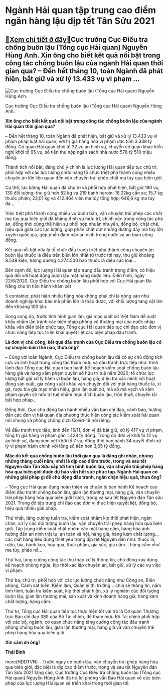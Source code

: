 Ngành Hải quan tập trung cao điểm ngăn hàng lậu dịp tết Tân Sửu 2021
====================================================================

[:gift:Xem chi tiết ở đây:gift:](https://hddtvn.com/nganh-hai-quan-tap-trung-cao-diem-ngan-hang-lau-dip-tet-tan-suu-2021-2/)Cục trưởng Cục Điều tra chống buôn lậu (Tổng cục Hải quan) Nguyễn Hùng Anh. Xin ông cho biết kết quả nổi bật trong công tác chống buôn lậu của ngành Hải quan thời gian qua? – Đến hết tháng 10, toàn Ngành đã phát hiện, bắt giữ và xử lý 13.433 vụ vi phạm …
--------------------------------------------------------------------------------------------------------------------------------------------------------------------------------------------------------------------------------------------------------------





![Cục trưởng Cục Điều tra chống buôn lậu (Tổng cục Hải quan) Nguyễn Hùng Anh.](https://hddtvn.com/wp-content/uploads/2021/01/0418_3-2357_IMG_1233.jpg "Cục trưởng Cục Điều tra chống buôn lậu (Tổng cục Hải quan) Nguyễn Hùng Anh.")


Cục trưởng Cục Điều tra chống buôn lậu (Tổng cục Hải quan) Nguyễn Hùng Anh.



**Xin ông cho biết kết quả nổi bật trong công tác chống buôn lậu của ngành Hải quan thời gian qua?**


– Đến hết tháng 10, toàn Ngành đã phát hiện, bắt giữ và xử lý 13.433 vụ vi phạm pháp luật hải quan, với trị giá hàng hóa vi phạm ước tính 3.339 tỷ đồng. Cơ quan Hải quan khởi tố 32 vụ án hình sự, chuyển cơ quan khác kiến nghị khởi tố 95 vụ, số tiền thu nộp ngân sách nhà nước 578 tỷ 510 triệu đồng.


Thành tích nổi bật, đáng chú ý chính là lực lượng Hải quan tiếp tục chủ trì, phối hợp với các lực lượng chức năng tổ chức triệt phá thành công nhiều chuyên án lớn liên quan đến vận chuyển trái phép chất ma túy qua biên giới.


Cụ thể, lực lượng Hải quan đã chủ trì và phối hợp phát hiện, bắt giữ 190 vụ, 130 đối tượng; thu giữ hơn 82 kg và 219 bánh heroin; 16,02kg cần sa; 15,7 kg thuốc phiện; 23,01 kg và 412.464 viên ma túy tổng hợp; 646,6 kg ma túy đá…


Việc triệt phá thành công nhiều vụ buôn bán, vận chuyển trái phép các chất ma túy qua biên giới đã khẳng định sự mưu trí, chính xác trong công tác phá án, đồng thời cũng thể hiện sự phối hợp nhuần nhuyễn, đồng bộ, chặt chẽ, hiệu quả giữa các lực lượng, góp phần chặt đứt những đường dây ma túy lớn xuyên quốc gia, góp phần đảm bảo an ninh trong nước và an toàn cộng đồng.


Kết quả nổi bật nữa là tổ chức đấu tranh triệt phá thành công chuyên án buôn lậu thuốc lá điếu trên biển lớn nhất từ trước tới nay, thu giữ khoảng 8.549 kiện, tương đương 4.274.500 bao thuốc lá điếu các loại…


Bên cạnh đó, lực lượng Hải quan tập trung đấu tranh trọng điểm, có hiệu quả đối với hoạt động buôn lậu mặt hàng dược liệu. Điển hình, ngày 22/6/2020, Cục Điều tra chống buôn lậu phối hợp với Cục Hải quan Đà Nẵng chủ trì tiến hành khám xét


5 container, phát hiện nhiều hàng hóa không phải chỉ là nông sản như doanh nghiệp khai báo mà phần lớn là thảo dược, với khối lượng tang vật lên đến khoảng 103 tấn.


Song song đó, trước tình hình gian lận, giả mạo xuất xứ Việt Nam để xuất khẩu nhằm lẩn tránh các biện pháp phòng vệ thương mại của nước nhập khẩu vẫn diễn biến phức tạp, Tổng cục Hải quan tiếp tục chỉ đạo các đơn vị chức năng tiếp tục triển khai quyết liệt các biện pháp đấu tranh.


**Là đơn vị chủ công, kết quả đấu tranh của Cục Điều tra chống buôn lậu có sự chuyển biến thế nào, thưa ông?**


– Cùng với toàn Ngành, Cục Điều tra chống buôn lậu đã có sự chủ động tích cực và linh hoạt trong công tác tham mưu và đấu tranh trực tiếp như: trình lãnh đạo Tổng cục Hải quan ban hành Kế hoạch kiểm soát chống buôn lậu hàng giả và hàng xâm phạm quyền sở hữu trí tuệ năm 2020; tổ chức lực lượng bắt giữ xử lý hành vi buôn lậu, hàng giả; điều tra xác minh với hoạt động sản xuất, gia công xuất khẩu vận chuyển đối với mặt hàng thuốc lá, xì gà, rượu bia giả mạo nhãn hiệu, gian lận xuất xứ, mã số mã vạch và xâm phạm quyền sở hữu trí tuệ nhằm mục đích buôn lậu, trốn thuế, chuyển tải bất hợp pháp…


Đồng thời, Cục chủ động ban hành nhiều văn bản chỉ đạo, cảnh báo, hướng dẫn các đơn vị hải quan địa phương thực hiện công tác kiểm soát hải quan nói chung và phòng chống dịch Covid-19 nói riêng.


Về đấu tranh trực tiếp, tính đến 15/11, đơn vị đã bắt giữ, xử lý 417 vụ vi phạm, tổng trị giá hàng vi phạm gần 1.428 tỷ đồng. Trong đó đơn vị khởi tố 12 vụ án hình sự, đang xem xét khởi tố 7 vụ; đồng thời ban hành 34 quyết định xử lý vi phạm hành chính với tổng số tiền hơn 3,65 tỷ đồng.


**Mặc dù kết quả chống buôn lậu thời gian qua là đáng ghi nhận, nhưng những tháng cuối năm, nhất là dịp cao điểm trước, trong và sau tết Nguyên đán Tân Sửu sắp tới tình hình buôn lậu, vận chuyển trái phép hàng hóa qua biên giới được dự báo vẫn hết sức phức tạp. Ngành Hải quan có những giải pháp gì để chủ động đấu tranh, ngăn chặn hiệu quả, thưa ông?**


– Tổng cục Hải quan đang hoàn thiện và chuẩn bị ban hành Kế hoạch cao điểm đấu tranh chống buôn lậu, gian lận thương mại, hàng giả, vận chuyển trái phép hàng hóa qua biên giới trước, trong và sau tết Nguyên đán Tân sửu 2021. Trong đó tập trung chỉ đạo các đơn vị thực hiện quyết liệt, đồng bộ, hiệu quả nhiều giải pháp.


Thứ nhất, tăng cường tuần tra, kiểm soát nhằm kịp thời phát hiện, ngăn chặn, xử lý các đối tượng buôn lậu, vận chuyển trái phép hàng hóa qua biên giới. Tập trung kiểm soát chặt nhóm các mặt hàng cấm, hàng hóa ảnh hưởng đến an ninh trật tự, an toàn xã hội, hàng giả, hàng kém chất lượng… các mặt hàng tiêu dùng thiết yếu trong dịp tết Nguyên đán như: thuốc lá, rượu, bia, bánh kẹo, hoa quả, thực phẩm, gia súc, gia cầm… hàng cấm như ma túy, pháo nổ…


Thứ hai, tăng cường công tác thu thập xử lý thông tin, chủ động xây dựng kế hoạch phòng ngừa, kịp thời xác lập chuyên án, bắt giữ, xử lý các vụ việc vi phạm.


Thứ ba, chủ trì, phối hợp với các lực lượng chức năng như Công an, Biên phòng, Cảnh sát biển, Kiểm lâm, Quản lý thị trường… chia sẻ thông tin, nắm tình hình, tuần tra kiểm soát, kịp thời phát hiện, xử lý nghiêm các đối tượng buôn lậu, gian lận thương mại, sản xuất và kinh doanh hàng giả, hàng kém chất lượng, hàng cấm…


Thứ tư, Tổng cục Hải quan tiếp tục thực hiện tốt vai trò là Cơ quan Thường trực Ban chỉ đạo 389 của Bộ Tài chính, để tham mưu Bộ Tài chính phối hợp với các bộ, ngành, cơ quan chức năng tăng cường công tác đấu tranh phòng chống buôn lậu, gian lận thương mại, hàng giả và vận chuyển trái phép hàng hóa qua biên giới.


**Xin cảm ơn ông!**




**Thái Bình**



more(HDDTVN) – Trước nguy cơ buôn lậu, vận chuyển trái phép hàng hóa qua biên giới, đặc biệt là dịp cao điểm trước, trong và sau tết Nguyên đán Tân Sửu 2021 tăng cao, Cục trưởng Cục Điều tra chống buôn lậu (Tổng cục Hải quan) Nguyễn Hùng Anh đã trả lời phỏng vấn Báo Hải quan về các biện pháp của lực lượng Hải quan sẽ triển khai trong thời gian tới.

